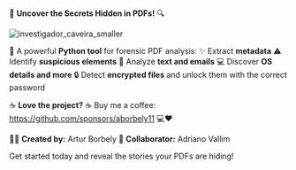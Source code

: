 🚀 **Uncover the Secrets Hidden in PDFs!** 🔍


![investigador_caveira_smaller](https://github.com/user-attachments/assets/f3dad204-7991-415d-b740-608c0b2c18ac)

📄 A powerful **Python tool** for forensic PDF analysis:
✨ Extract **metadata**
⚠️ Identify **suspicious elements**
📝 Analyze **text and emails**
💻 Discover **OS details and more**
🔒 Detect **encrypted files** and unlock them with the correct password


☕ **Love the project?**  ☕ Buy me a coffee: https://github.com/sponsors/aborbely11 💻❤️


👨‍💻 **Created by:** Artur Borbely
🤝 **Collaborator:** Adriano Vallim

Get started today and reveal the stories your PDFs are hiding!
